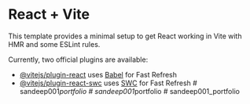 # React + Vite

This template provides a minimal setup to get React working in Vite with HMR and some ESLint rules.

Currently, two official plugins are available:

- [@vitejs/plugin-react](https://github.com/vitejs/vite-plugin-react/blob/main/packages/plugin-react/README.md) uses [Babel](https://babeljs.io/) for Fast Refresh
- [@vitejs/plugin-react-swc](https://github.com/vitejs/vite-plugin-react-swc) uses [SWC](https://swc.rs/) for Fast Refresh
#   s a n d e e p 0 0 1 _ p o r t f o l i o  
 #   s a n d e e p 0 0 1 _ p o r t f o l i o  
 #   s a n d e e p 0 0 1 _ p o r t f o l i o  
 